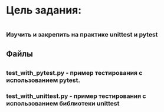 <h1>Цель задания:<h1>
<h3>Изучить и закрепить на практике unittest и pytest<h3>

<h2>Файлы<h2>
<h3>test_with_pytest.py - пример тестирования с использованием pytest.<h3>
<h3>test_with_unittest.py - пример тестирования с использованием библиотеки unittest<h3>